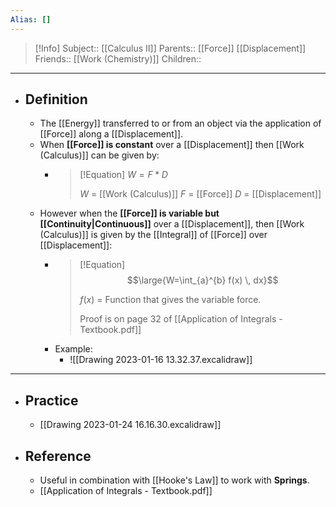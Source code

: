 ```yaml
---
Alias: []
---
```

> [!Info]
> Subject:: [[Calculus II]]
> Parents:: [[Force]] [[Displacement]]
> Friends:: [[Work (Chemistry)]]
> Children:: 
---
- ## Definition
	- The [[Energy]] transferred to or from an object via the application of [[Force]] along a [[Displacement]].
	- When **[[Force]] is constant** over a [[Displacement]] then [[Work (Calculus)]] can be given by:
		- > [!Equation]
		  > $W=F*D$
		  > 
		  > $W$ = [[Work (Calculus)]]
		  > $F$ = [[Force]]
		  > $D$ = [[Displacement]]
	- However when the **[[Force]] is variable but [[Continuity|Continuous]]** over a [[Displacement]], then [[Work (Calculus)]] is given by the [[Integral]] of [[Force]] over [[Displacement]]:
		- > [!Equation]
		  > $$\large{W=\int_{a}^{b} f(x) \, dx}$$
		  > 
		  > $f(x)$ = Function that gives the variable force.
		  > 
		  > Proof is on page 32 of [[Application of Integrals - Textbook.pdf]]
		- Example:
			- ![[Drawing 2023-01-16 13.32.37.excalidraw]]
---
- ## Practice
	- [[Drawing 2023-01-24 16.16.30.excalidraw]]
- ## Reference
	- Useful in combination with [[Hooke's Law]] to work with **Springs**.
	- [[Application of Integrals - Textbook.pdf]]